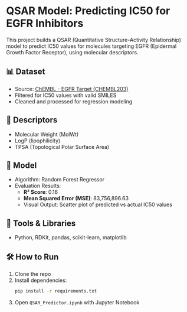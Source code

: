 # QSAR Model: Predicting IC50 for EGFR Inhibitors

This project builds a QSAR (Quantitative Structure-Activity Relationship) model to predict IC50 values for molecules targeting EGFR (Epidermal Growth Factor Receptor), using molecular descriptors.

## 📊 Dataset
- Source: [ChEMBL - EGFR Target (CHEMBL203)](https://www.ebi.ac.uk/chembl/target_report_card/CHEMBL203/)
- Filtered for IC50 values with valid SMILES
- Cleaned and processed for regression modeling

## 🧪 Descriptors
- Molecular Weight (MolWt)
- LogP (lipophilicity)
- TPSA (Topological Polar Surface Area)

## 🧠 Model
- Algorithm: Random Forest Regressor
- Evaluation Results:
  - **R² Score**: 0.16
  - **Mean Squared Error (MSE)**: 83,756,896.63
  - Visual Output: Scatter plot of predicted vs actual IC50 values

## 🔧 Tools & Libraries
- Python, RDKit, pandas, scikit-learn, matplotlib

## 🛠 How to Run
1. Clone the repo
2. Install dependencies:
   ```bash
   pip install -r requirements.txt
   ```
3. Open `QSAR_Predictor.ipynb` with Jupyter Notebook
